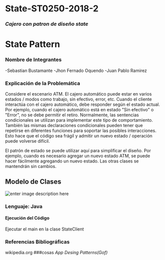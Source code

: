 # State-ST0250-2018-2
### *Cajero con patron de diseño state*
# State Pattern

### Nombre de Integrantes
-Sebastian Bustamante
-Jhon Fernado Oquendo
-Juan Pablo Ramirez

### Explicación de la Problemática
Considere el escenario ATM. El cajero automático puede estar en varios estados / modos como trabajo, sin efectivo, error, etc. Cuando el cliente interactúa con el cajero automático, debe responder según el estado actual. Por ejemplo, cuando el cajero automático está en estado "Sin efectivo" o "Error", no se debe permitir el retiro. Normalmente, las sentencias condicionales se utilizan para implementar este tipo de comportamiento. También las mismas declaraciones condicionales pueden tener que repetirse en diferentes funciones para soportar las posibles interacciones. Esto hace que el código sea frágil y admitir un nuevo estado / operación puede volverse difícil.

El patrón de estado se puede utilizar aquí para simplificar el diseño. Por ejemplo, cuando es necesario agregar un nuevo estado ATM, se puede hacer fácilmente agregando un nuevo estado. Las otras clases se mantendrán sin cambios.
## Modelo de Clases
![enter image description here](https://lh3.googleusercontent.com/TE7BF868Ia1enpSzfbGjJOyYa473p8WutJvpJ0yoMlt6e8N3ddCvVcATCQYXTWxEZIr6Rp3UNZcf)
### Lenguaje:   Java

#### Ejecución del Código
Ejecutar el main en la clase StateClient

### Referencias Bibliográficas
wikipedia.org
###cosas
*App Desing Patterns(Gof)*
